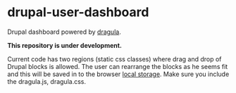 # drupal-user-dashboard
Drupal dashboard powered by [dragula](https://github.com/bevacqua/dragula).

**This repository is under development.**

Current code has two regions (static css classes) where drag and drop of Drupal blocks is allowed.
The user can rearrange the blocks as he seems fit and this will be saved in to the browser [local storage](http://caniuse.com/#feat=namevalue-storage). Make sure you include the dragula.js, dragula.css.

